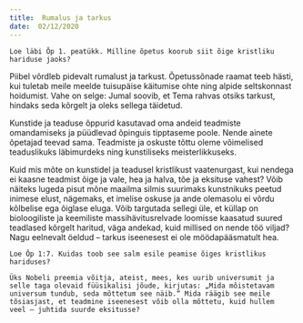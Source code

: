```yaml
---
title:  Rumalus ja tarkus  
date:  02/12/2020  
---
```


`Loe läbi Õp 1. peatükk. Milline õpetus koorub siit õige kristliku hariduse jaoks?`

Piibel võrdleb pidevalt rumalust ja tarkust. Õpetussõnade raamat teeb hästi, kui tuletab meile meelde tuisupäise käitumise ohte ning alpide seltskonnast hoidumist. Vahe on selge: Jumal soovib, et Tema rahvas otsiks tarkust, hindaks seda kõrgelt ja oleks sellega täidetud.

Kunstide ja teaduse õppurid kasutavad oma andeid teadmiste omandamiseks ja püüdlevad õpinguis tipptaseme poole. Nende ainete õpetajad teevad sama. Teadmiste ja oskuste tõttu oleme võimelised teaduslikuks läbimurdeks ning kunstiliseks meisterlikkuseks.

Kuid mis mõte on kunstidel ja teadusel kristlikust vaatenurgast, kui nendega ei kaasne teadmist õige ja vale, hea ja halva, tõe ja eksituse vahest? Võib näiteks lugeda pisut mõne maailma silmis suurimaks kunstnikuks peetud inimese elust, nägemaks, et imelise oskuse ja ande olemasolu ei võrdu kõlbelise ega õiglase eluga. Võib targutada sellegi üle, et küllap on bioloogiliste ja keemiliste massihävitusrelvade loomisse kaasatud suured teadlased kõrgelt haritud, väga andekad, kuid millised on nende töö viljad? Nagu eelnevalt öeldud – tarkus iseenesest ei ole möödapääsmatult hea.

`Loe Õp 1:7. Kuidas toob see salm esile peamise õiges kristlikus hariduses?`

`Üks Nobeli preemia võitja, ateist, mees, kes uurib universumit ja selle taga olevaid füüsikalisi jõude, kirjutas: „Mida mõistetavam universum tundub, seda mõttetum see näib.“ Mida räägib see meile tõsiasjast, et teadmine iseenesest võib olla mõttetu, kuid hullem veel – juhtida suurde eksitusse?`